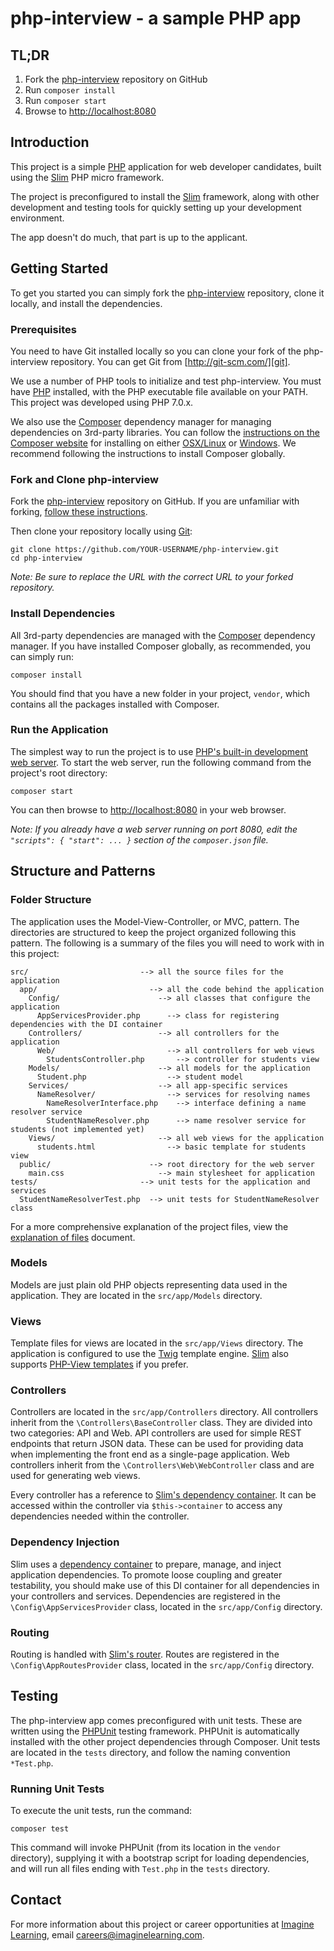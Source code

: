 # php-interview - a sample PHP app

## TL;DR

1. Fork the [php-interview][php-interview] repository on GitHub
2. Run `composer install`
3. Run `composer start`
4. Browse to [http://localhost:8080](http://localhost:8080)

## Introduction

This project is a simple [PHP][php] application for web developer candidates,
built using the [Slim][slim] PHP micro framework.

The project is preconfigured to install the [Slim][slim] framework, along with other development and testing tools
for quickly setting up your development environment.

The app doesn't do much, that part is up to the applicant.

## Getting Started

To get you started you can simply fork the [php-interview][php-interview] repository, clone it locally, and install the dependencies.

### Prerequisites

You need to have Git installed locally so you can clone your fork of the php-interview repository. You can get Git from
[http://git-scm.com/][git].

We use a number of PHP tools to initialize and test php-interview. You must have [PHP][php] installed,
with the PHP executable file available on your PATH. This project was developed using PHP 7.0.x.

We also use the [Composer][composer] dependency manager for managing dependencies on 3rd-party libraries.
You can follow the [instructions on the Composer website](https://getcomposer.org/doc/00-intro.md#introduction)
for installing on either [OSX/Linux](https://getcomposer.org/doc/00-intro.md#installation-linux-unix-osx) or
[Windows](https://getcomposer.org/doc/00-intro.md#installation-windows). We recommend following the instructions
to install Composer globally.

### Fork and Clone php-interview

Fork the [php-interview][php-interview] repository on GitHub.
If you are unfamiliar with forking, [follow these instructions](http://lmgtfy.com/?q=how+to+fork+a+repo+in+github).

Then clone your repository locally using [Git][git]:

```
git clone https://github.com/YOUR-USERNAME/php-interview.git
cd php-interview
```

*Note: Be sure to replace the URL with the correct URL to your forked repository.*

### Install Dependencies

All 3rd-party dependencies are managed with the [Composer][composer] dependency manager.
If you have installed Composer globally, as recommended, you can simply run:

```
composer install
```

You should find that you have a new folder in your project, `vendor`, which contains all the packages installed with Composer.

### Run the Application

The simplest way to run the project is to use [PHP's built-in development web server](http://php.net/manual/en/features.commandline.webserver.php).
To start the web server, run the following command from the project's root directory:

```
composer start
```

You can then browse to [http://localhost:8080](http://localhost:8008) in your web browser.

*Note: If you already have a web server running on port 8080, edit the `"scripts": { "start": ... }` section of the `composer.json` file.*

## Structure and Patterns

### Folder Structure

The application uses the Model-View-Controller, or MVC, pattern.
The directories are structured to keep the project organized following this pattern.
The following is a summary of the files you will need to work with in this project:

```
src/                         --> all the source files for the application
  app/                         --> all the code behind the application
    Config/                      --> all classes that configure the application
      AppServicesProvider.php      --> class for registering dependencies with the DI container
    Controllers/                 --> all controllers for the application
      Web/                         --> all controllers for web views
        StudentsController.php       --> controller for students view
    Models/                      --> all models for the application
      Student.php                  --> student model
    Services/                    --> all app-specific services
      NameResolver/                --> services for resolving names
        NameResolverInterface.php    --> interface defining a name resolver service
        StudentNameResolver.php      --> name resolver service for students (not implemented yet)
    Views/                       --> all web views for the application
      students.html                --> basic template for students view
  public/                      --> root directory for the web server
    main.css                     --> main stylesheet for application
tests/                       --> unit tests for the application and services
  StudentNameResolverTest.php  --> unit tests for StudentNameResolver class
```

For a more comprehensive explanation of the project files, view the [explanation of files](FILES.md) document.

### Models

Models are just plain old PHP objects representing data used in the application.
They are located in the `src/app/Models` directory.

### Views

Template files for views are located in the `src/app/Views` directory.
The application is configured to use the [Twig](http://twig.sensiolabs.org/) template engine.
[Slim][slim] also supports [PHP-View templates](http://www.slimframework.com/docs/features/templates.html#the-slimphp-view-component) if you prefer.

### Controllers

Controllers are located in the `src/app/Controllers` directory. All controllers inherit from the `\Controllers\BaseController` class.
They are divided into two categories: API and Web. API controllers are used for simple REST endpoints that return JSON data.
These can be used for providing data when implementing the front end as a single-page application.
Web controllers inherit from the `\Controllers\Web\WebController` class and are used for generating web views.

Every controller has a reference to [Slim's dependency container](http://www.slimframework.com/docs/concepts/di.html).
It can be accessed within the controller via `$this->container` to access any dependencies needed within the controller.

### Dependency Injection

Slim uses a [dependency container](http://www.slimframework.com/docs/concepts/di.html) to prepare, manage, and inject application dependencies.
To promote loose coupling and greater testability, you should make use of this DI container for all dependencies in your controllers and services.
Dependencies are registered in the `\Config\AppServicesProvider` class, located in the `src/app/Config` directory.

### Routing

Routing is handled with [Slim's router](http://www.slimframework.com/docs/objects/router.html).
Routes are registered in the `\Config\AppRoutesProvider` class, located in the `src/app/Config` directory.

## Testing

The php-interview app comes preconfigured with unit tests. These are written using the [PHPUnit][phpunit] testing framework.
PHPUnit is automatically installed with the other project dependencies through Composer.
Unit tests are located in the `tests` directory, and follow the naming convention `*Test.php`.

### Running Unit Tests

To execute the unit tests, run the command:

```
composer test
```

This command will invoke PHPUnit (from its location in the `vendor` directory), supplying it with a bootstrap script for loading dependencies,
and will run all files ending with `Test.php` in the `tests` directory.

## Contact

For more information about this project or career opportunities at [Imagine Learning](http://www.imaginelearning.com/careers), email careers@imaginelearning.com.

[composer]: https://getcomposer.org
[git]: http://git-scm.com/
[php]: http://php.net
[php-interview]: https://github.com/ImagineLearning/php-interview
[phpunit]: https://phpunit.de/
[slim]: http://www.slimframework.com/